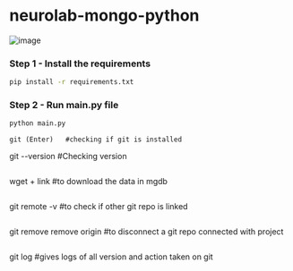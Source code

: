 # neurolab-mongo-python

![image](https://user-images.githubusercontent.com/57321948/196933065-4b16c235-f3b9-4391-9cfe-4affcec87c35.png)

### Step 1 - Install the requirements

```bash
pip install -r requirements.txt
```

### Step 2 - Run main.py file

```bash
python main.py
```
```
git (Enter)   #checking if git is installed
```
git --version #Checking version
```
```
wget + link #to download the data in mgdb
```
```
git remote -v #to check if other git repo is linked
```
```
git remove remove origin  #to disconnect a git repo connected with project
```
```
git log #gives logs of all version and action taken on git
```

